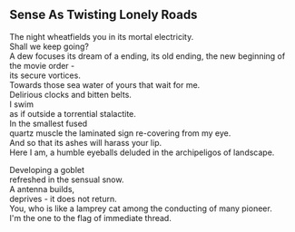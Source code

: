 Sense As Twisting Lonely Roads
------------------------------
The night wheatfields you in its mortal electricity.  
Shall we keep going?  
A dew focuses its dream of a ending, its old ending, the new beginning of the movie order -  
its secure vortices.  
Towards those sea water of yours that wait for me.  
Delirious clocks and bitten belts.  
I swim  
as if outside a torrential stalactite.  
In the smallest fused  
quartz muscle the laminated sign re-covering from my eye.  
And so that its ashes will harass your lip.  
Here I am, a humble eyeballs deluded in the archipeligos of landscape.  
  
Developing a goblet  
refreshed in the sensual snow.  
A antenna builds,  
deprives - it does not return.  
You, who is like a lamprey cat among the conducting of many pioneer.  
I'm the one to the flag of immediate thread.  
